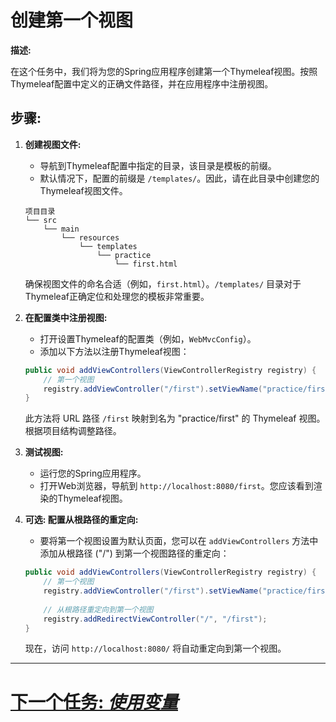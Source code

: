 # 创建第一个视图

**描述:**

在这个任务中，我们将为您的Spring应用程序创建第一个Thymeleaf视图。按照Thymeleaf配置中定义的正确文件路径，并在应用程序中注册视图。

## **步骤:**

1. **创建视图文件:**
   - 导航到Thymeleaf配置中指定的目录，该目录是模板的前缀。
   - 默认情况下，配置的前缀是 `/templates/`。因此，请在此目录中创建您的Thymeleaf视图文件。

   ```plaintext
   项目目录
   └── src
       └── main
           └── resources
               └── templates
                   └── practice
                       └── first.html
   ```

   确保视图文件的命名合适（例如，`first.html`）。`/templates/` 目录对于Thymeleaf正确定位和处理您的模板非常重要。

2. **在配置类中注册视图:**
   - 打开设置Thymeleaf的配置类（例如，`WebMvcConfig`）。
   - 添加以下方法以注册Thymeleaf视图：

   ```java
   public void addViewControllers(ViewControllerRegistry registry) {
       // 第一个视图
       registry.addViewController("/first").setViewName("practice/first");
   }
   ```

   此方法将 URL 路径 `/first` 映射到名为 "practice/first" 的 Thymeleaf 视图。根据项目结构调整路径。

3. **测试视图:**
   - 运行您的Spring应用程序。
   - 打开Web浏览器，导航到 `http://localhost:8080/first`。您应该看到渲染的Thymeleaf视图。

4. **可选: 配置从根路径的重定向:**
   - 要将第一个视图设置为默认页面，您可以在 `addViewControllers` 方法中添加从根路径 ("/") 到第一个视图路径的重定向：

   ```java
   public void addViewControllers(ViewControllerRegistry registry) {
       // 第一个视图
       registry.addViewController("/first").setViewName("practice/first");
       
       // 从根路径重定向到第一个视图
       registry.addRedirectViewController("/", "/first");
   }
   ```

   现在，访问 `http://localhost:8080/` 将自动重定向到第一个视图。

---

# [下一个任务: *使用变量*](working-with-variables.md)